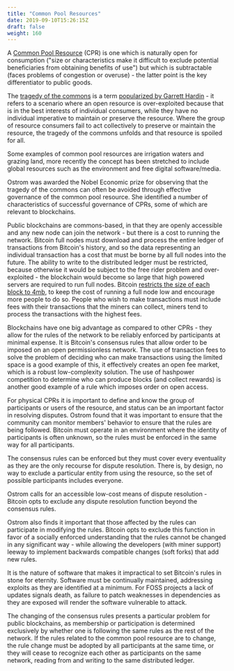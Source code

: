 ```yaml
---
title: "Common Pool Resources"
date: 2019-09-10T15:26:15Z
draft: false
weight: 160
---
```


A [Common Pool Resource](https://en.wikipedia.org/wiki/Common-pool_resource) (CPR) is one which is naturally open for consumption ("size or characteristics make it difficult to exclude potential beneficiaries from obtaining benefits of use") but which is subtractable (faces problems of congestion or overuse) - the latter point is the key differentiator to public goods. 

The [tragedy of the commons](https://en.wikipedia.org/wiki/Tragedy_of_the_commons) is a term [popularized by Garrett Hardin](http://science.sciencemag.org/content/sci/162/3859/1243.full.pdf) - it refers to a scenario where an open resource is over-exploited because that is in the best interests of individual consumers, while they have no individual imperative to maintain or preserve the resource. Where the group of resource consumers fail to act collectively to preserve or maintain the resource, the tragedy of the commons unfolds and that resource is spoiled for all.

Some examples of common pool resources are irrigation waters and grazing land, more recently the concept has been stretched to include global resources such as the environment and free digital software/media.

Ostrom was awarded the Nobel Economic prize for observing that the tragedy of the commons can often be avoided through effective governance of the common pool resource. She identified a number of characteristics of successful governance of CPRs, some of which are relevant to blockchains.

Public blockchains are commons-based, in that they are openly accessible and any new node can join the network - but there is a cost to running the network. Bitcoin full nodes must download and process the entire ledger of transactions from Bitcoin's history, and so the data representing an individual transaction has a cost that must be borne by all full nodes into the future. The ability to write to the distributed ledger must be restricted, because otherwise it would be subject to the free rider problem and over-exploited - the blockchain would become so large that high powered servers are required to run full nodes. Bitcoin [restricts the size of each block to 4mb](https://medium.com/@jimmysong/understanding-SegWit-block-size-fd901b87c9d4), to keep the cost of running a full node low and encourage more people to do so. People who wish to make transactions must include fees with their transactions that the miners can collect, miners tend to process the transactions with the highest fees.

Blockchains have one big advantage as compared to other CPRs - they allow for the rules of the network to be reliably enforced by participants at minimal expense. It is Bitcoin's consensus rules that allow order to be imposed on an open permissionless network. The use of transaction fees to solve the problem of deciding who can make transactions using the limited space is a good example of this, it effectively creates an open fee market, which is a robust low-complexity solution. The use of hashpower competition to determine who can produce blocks (and collect rewards) is another good example of a rule which imposes order on open access.

For physical CPRs it is important to define and know the group of participants or users of the resource, and status can be an important factor in resolving disputes. Ostrom found that it was important to ensure that the community can monitor members' behavior to ensure that the rules are being followed. Bitcoin must operate in an environment where the identity of participants is often unknown, so the rules must be enforced in the same way for all participants.

The consensus rules can be enforced but they must cover every eventuality as they are the only recourse for dispute resolution. There is, by design, no way to exclude a particular entity from using the resource, so the set of possible participants includes everyone. 

Ostrom calls for an accessible low-cost means of dispute resolution - Bitcoin opts to exclude any dispute resolution function beyond the consensus rules.

Ostrom also finds it important that those affected by the rules can participate in modifying the rules. Bitcoin opts to exclude this function in favor of a socially enforced understanding that the rules cannot be changed in any significant way - while allowing the developers (with miner support) leeway to implement backwards compatible changes (soft forks) that add new rules. 

It is the nature of software that makes it impractical to set Bitcoin's rules in stone for eternity. Software must be continually maintained, addressing exploits as they are identified at a minimum. For FOSS projects a lack of updates signals death, as failure to patch weaknesses in dependencies as they are exposed will render the software vulnerable to attack.

The changing of the consensus rules presents a particular problem for public blockchains, as membership or participation is determined exclusively by whether one is following the same rules as the rest of the network. If the rules related to the common pool resource are to change, the rule change must be adopted by all participants at the same time, or they will cease to recognize each other as participants on the same network, reading from and writing to the same distributed ledger.